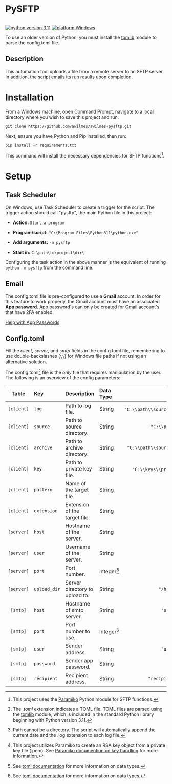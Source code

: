 # PySFTP

<pre>
</pre>

[![python version 3.11](https://img.shields.io/badge/python-^3.11.0-brightgreen)](https://www.python.org/downloads/)
[![platform Windows](https://img.shields.io/badge/platform-Windows-blue)](https://github.com/awilmes/awilmes-pysftp)

To use an older version of Python, you must install the [tomlib](https://docs.python.org/3.11/library/tomllib.html) module to parse the config.toml file.

## Description

This automation tool uploads a file from a remote server to an SFTP server. In addition, the script emails its run results upon completion.

# Installation

From a Windows machine, open Command Prompt, navigate to a local directory where you wish to save this project and run: 

`git clone https://github.com/awilmes/awilmes-pysftp.git`

Next, ensure you have Python and Pip installed, then run:

`pip install -r requirements.txt`

This command will install the necessary dependencies for SFTP functions[^1].
[^1]: This project uses the [Paramiko](https://www.paramiko.org/) Python module for SFTP functions.

# Setup

## Task Scheduler

On Windows, use Task Scheduler to create a trigger for the script. The trigger action should call "pysftp", the main Python file in this project:

* **Action:** `Start a program`

* **Program/script:** `"C:\Program Files\Python311\python.exe"`

* **Add arguments:** `-m pysftp`

* **Start in:** `C:\path\to\project\dir\`

Configuring the task action in the above manner is the equivalent of running `python -m pysftp` from the command line.

## Email

The config.toml file is pre-configured to use a **Gmail** account. In order for this feature to work properly, the Gmail account must have an associated **App password**. App password's can only be created for Gmail account's that have 2FA enabled.

[Help with App Passwords](https://support.google.com/accounts/answer/185833?hl=en/)

## Config.toml

Fill the *client*, *server*, and *smtp* fields in the config.toml file, remembering to use double-backslashes (`\\`) for Windows file paths if not using an alternative solution.

The config.toml[^2] file is the *only* file that requires manipulation by the user. The following is an overview of the config parameters:
[^2]: The *.toml* extension indicates a TOML file. TOML files are parsed using the [tomlib](https://docs.python.org/3.11/library/tomllib.html) module, which is included in the standard Python library beginning with Python version 3.11.

| Table | Key | Description | Data Type | Example |
| :-----: | :----- | :------------------------ | :------ | --------------------------: |
| `[client]` | `log` | Path to log file. | String | `"C:\\path\\source\\logs\\log"`[^4] |
| `[client]` | `source` | Path to source directory. | String | `"C:\\path\\source\\"` |
| `[client]` | `archive` | Path to archive directory. | String | `"C:\\path\\source\\archive\\"` |
| `[client]` | `key` | Path to private key file. | String | `"C:\\keys\\privateKey.pem"`[^5] |
| `[client]` | `pattern` | Name of the target file. | String | `"Filename"` |
| `[client]` | `extension` | Extension of the target file. | String | `".csv"` |
| `[server]` | `host` | Hostname of the server. | String | `"ftp.test.net"` |
| `[server]` | `user` | Username of the server. | String | `"user"` |
| `[server]` | `port` | Port number. | Integer[^6] | `20` |
| `[server]` | `upload_dir` | Server directory to upload to. | String | `"/home/files/in/"` |
| `[smtp]` | `host` | Hostname of smtp server. | String | `"smtp.gmail.com"` |
| `[smtp]` | `port` | Port number to use. | Integer[^6] | `465` |
| `[smtp]` | `user` | Sender address. | String | `"user@gmail.com"` |
| `[smtp]` | `password` | Sender app password. | String | `"app-p@ssw0rd"` |
| `[smtp]` | `recipient` | Recipient address. | String | `"recipient@email.net"` |
[^4]: Path cannot be a directory. The script will automatically append the current date and the .log extension to each log file.
[^5]: This project utilizes Paramiko to create an RSA key object from a private key file (.pem). See [Paramiko documention on key handling](https://docs.paramiko.org/en/stable/api/keys.html) for more information.
[^6]: See [toml documentation](https://toml.io/en/v1.0.0#integer) for more information on data types.